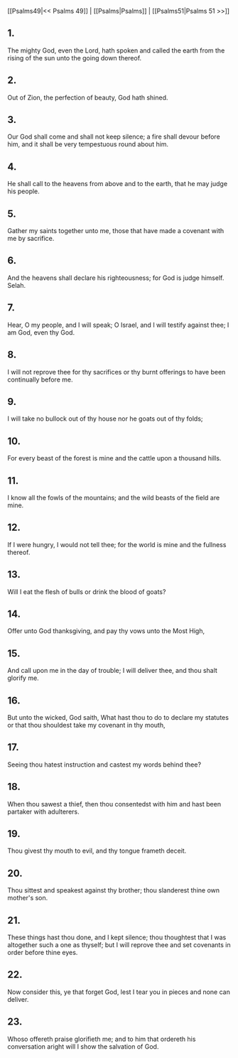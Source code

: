 [[Psalms49|<< Psalms 49]] | [[Psalms|Psalms]] | [[Psalms51|Psalms 51 >>]]
## 1.
The mighty God, even the Lord, hath spoken and called the earth from the rising of the sun unto the going down thereof.
## 2.
Out of Zion, the perfection of beauty, God hath shined.
## 3.
Our God shall come and shall not keep silence; a fire shall devour before him, and it shall be very tempestuous round about him.
## 4.
He shall call to the heavens from above and to the earth, that he may judge his people.
## 5.
Gather my saints together unto me, those that have made a covenant with me by sacrifice.
## 6.
And the heavens shall declare his righteousness; for God is judge himself. Selah.
## 7.
Hear, O my people, and I will speak; O Israel, and I will testify against thee; I am God, even thy God.
## 8.
I will not reprove thee for thy sacrifices or thy burnt offerings to have been continually before me.
## 9.
I will take no bullock out of thy house nor he goats out of thy folds;
## 10.
For every beast of the forest is mine and the cattle upon a thousand hills.
## 11.
I know all the fowls of the mountains; and the wild beasts of the field are mine.
## 12.
If I were hungry, I would not tell thee; for the world is mine and the fullness thereof.
## 13.
Will I eat the flesh of bulls or drink the blood of goats?
## 14.
Offer unto God thanksgiving, and pay thy vows unto the Most High,
## 15.
And call upon me in the day of trouble; I will deliver thee, and thou shalt glorify me.
## 16.
But unto the wicked, God saith, What hast thou to do to declare my statutes or that thou shouldest take my covenant in thy mouth,
## 17.
Seeing thou hatest instruction and castest my words behind thee?
## 18.
When thou sawest a thief, then thou consentedst with him and hast been partaker with adulterers.
## 19.
Thou givest thy mouth to evil, and thy tongue frameth deceit.
## 20.
Thou sittest and speakest against thy brother; thou slanderest thine own mother\'s son.
## 21.
These things hast thou done, and I kept silence; thou thoughtest that I was altogether such a one as thyself; but I will reprove thee and set covenants in order before thine eyes.
## 22.
Now consider this, ye that forget God, lest I tear you in pieces and none can deliver.
## 23.
Whoso offereth praise glorifieth me; and to him that ordereth his conversation aright will I show the salvation of God.


